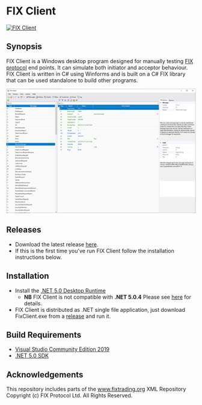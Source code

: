 # FIX Client

[![FIX Client](https://github.com/GaryHughes/FixClient/actions/workflows/dotnet.yml/badge.svg)](https://github.com/GaryHughes/FixClient/actions/workflows/dotnet.yml)

## Synopsis

FIX Client is a Windows desktop program designed for manually testing [FIX protocol](https://www.fixtrading.org/online-specification/) end points. It can simulate both initiator and acceptor behaviour. FIX Client is written in C# using Winforms and is built on a C# FIX library that can be used standalone to build other programs.

![fixciient](FIXClient.png)

## Releases

* Download the latest release [here](https://github.com/GaryHughes/FixClient/releases/latest).
* If this is the first time you've run FIX Client follow the installation instructions below.

## Installation

* Install the [.NET 5.0 Desktop Runtime](https://dotnet.microsoft.com/download/dotnet/thank-you/runtime-desktop-5.0.5-windows-x64-installer)
    * **NB** FIX Client is not compatible with **.NET 5.0.4** Please see [here](https://github.com/GaryHughes/FixClient/issues/2) for details.  
* FIX Client is distributed as .NET single file application, just download FixClient.exe from a [release](https://github.com/GaryHughes/FixClient/releases/latest) and run it.

## Build Requirements

* [Visual Studio Community Edition 2019](https://visualstudio.microsoft.com/vs/community/)
* [.NET 5.0 SDK](https://dotnet.microsoft.com/download/dotnet/thank-you/sdk-5.0.202-windows-x64-installer)

## Acknowledgements

This repository includes parts of the www.fixtrading.org XML Repository Copyright (c) FIX Protocol Ltd. All Rights Reserved.
